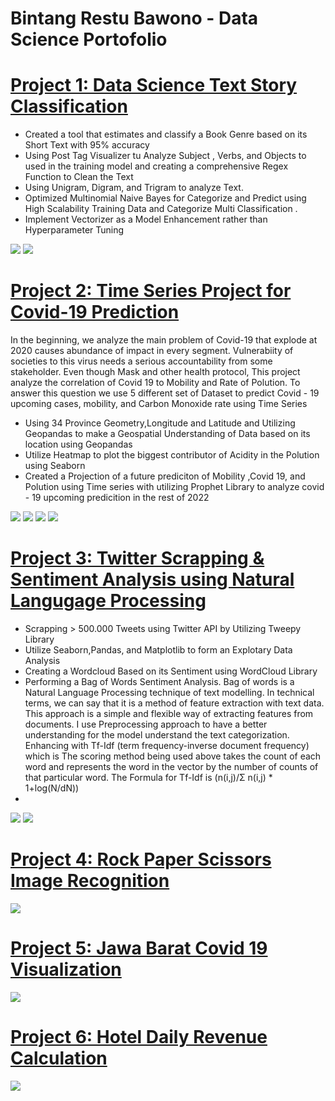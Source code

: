 # Bintang Restu Bawono - Data Science Portofolio 

# [Project 1: Data Science Text Story Classification ](https://github.com/helios190/Text-Story-Classification/blob/main/Text_Classification.ipynb) 
* Created a tool that estimates and classify a Book Genre based on its Short Text with 95% accuracy 
* Using Post Tag Visualizer tu Analyze Subject , Verbs, and Objects to used in the training model and creating a comprehensive Regex Function to Clean the Text
* Using Unigram, Digram, and Trigram to analyze Text.
* Optimized Multinomial Naive Bayes for Categorize and Predict using High Scalability Training Data and Categorize Multi Classification . 
* Implement Vectorizer as a Model Enhancement rather than Hyperparameter Tuning 

![](/Images/1662642470870.jpg) 
![](/Images/download.png)


# [Project 2: Time Series Project for Covid-19 Prediction](https://github.com/helios190/Covid-Time-Series/blob/main/DSA_BabaTech.ipynb) 
In the beginning, we analyze the main problem of Covid-19 that explode at 2020 causes abundance of impact in every segment. Vulnerabiity of societies to this virus needs a serious accountability from some stakeholder. Even though Mask and other health protocol, This project analyze the correlation of Covid 19 to Mobility and Rate of Polution. To answer this question we use 5 different set of Dataset to predict Covid - 19 upcoming cases, mobility, and Carbon Monoxide rate using Time Series 

* Using 34 Province Geometry,Longitude and Latitude and Utilizing Geopandas to make a Geospatial Understanding of Data based on its location using Geopandas
* Utilize Heatmap to plot the biggest contributor of Acidity in the Polution using Seaborn
* Created a Projection of a future prediciton of Mobility ,Covid 19, and Polution using Time series with utilizing Prophet Library to analyze covid - 19 upcoming predicition in the rest of 2022


![](/Images/download%20(2).png) ![](/Images/download%20(3).png) 
![](/Images/download%20(4).png) ![](/Images/download%20(5).png)

# [Project 3: Twitter Scrapping & Sentiment Analysis using Natural Langugage Processing](https://github.com/helios190/Covid-Time-Series/blob/main/DSA_BabaTech.ipynb) 

* Scrapping > 500.000 Tweets using Twitter API by Utilizing Tweepy Library
* Utilize Seaborn,Pandas, and Matplotlib  to form an Explotary Data Analysis
* Creating a Wordcloud Based on its Sentiment using WordCloud Library
* Performing a Bag of Words Sentiment Analysis. Bag of words is a Natural Language Processing technique of text modelling. In technical terms, we can say that it is a method of feature extraction with text data. This approach is a simple and flexible way of extracting features from documents. I use Preprocessing approach to have a better understanding for the model understand the text categorization. Enhancing with Tf-Idf (term frequency-inverse document frequency) which is The scoring method being used above takes the count of each word and represents the word in the vector by the number of counts of that particular word. The Formula for Tf-Idf is (n(i,j)/Σ n(i,j) * 1+log(N/dN))
* 
![](/Images/download%20(6).png) 
![](/Images/download%20(7).png)

# [Project 4: Rock Paper Scissors Image Recognition](https://github.com/PlayingNumbers/ball_image_classifier) 


![](/images/matrix_results.png)

# [Project 5: Jawa Barat Covid 19 Visualization](https://github.com/PlayingNumbers/ball_image_classifier) 


![](/images/matrix_results.png)

# [Project 6: Hotel Daily Revenue Calculation](https://github.com/PlayingNumbers/ball_image_classifier) 
 

![](/images/matrix_results.png)
